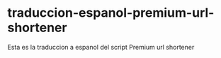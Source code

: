 # traduccion-espanol-premium-url-shortener
Esta es la traduccion a espanol del script Premium url shortener
